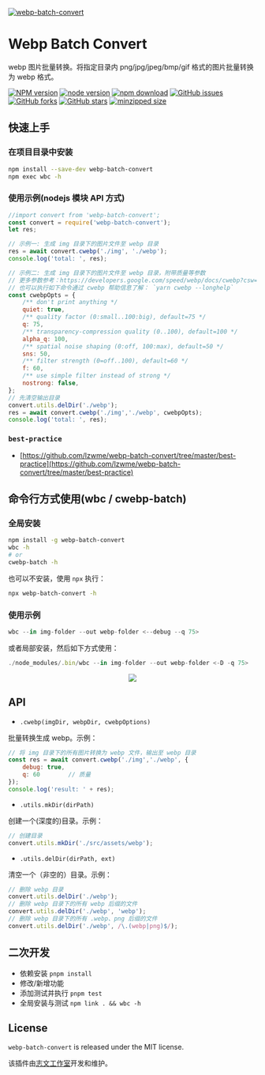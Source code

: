 [![webp-batch-convert](https://nodei.co/npm/webp-batch-convert.png)](https://npmjs.com/package/webp-batch-convert)

Webp Batch Convert
========
webp 图片批量转换。将指定目录内 png/jpg/jpeg/bmp/gif 格式的图片批量转换为 webp 格式。

[![NPM version][npm-image]][npm-url]
[![node version][node-image]][node-url]
[![npm download][download-image]][download-url]
[![GitHub issues][issues-img]][issues-url]
[![GitHub forks][forks-img]][forks-url]
[![GitHub stars][stars-img]][stars-url]
[![minzipped size][bundlephobia-img]][bundlephobia-url]

[stars-img]: https://img.shields.io/github/stars/lzwme/webp-batch-convert.svg
[stars-url]: https://github.com/lzwme/webp-batch-convert/stargazers
[forks-img]: https://img.shields.io/github/forks/lzwme/webp-batch-convert.svg
[forks-url]: https://github.com/lzwme/webp-batch-convert/network
[issues-img]: https://img.shields.io/github/issues/lzwme/webp-batch-convert.svg
[issues-url]: https://github.com/lzwme/webp-batch-convert/issues
[npm-image]: https://img.shields.io/npm/v/webp-batch-convert.svg?style=flat-square
[npm-url]: https://npmjs.com/package/webp-batch-convert
[node-image]: https://img.shields.io/badge/node.js-%3E=_12-green.svg?style=flat-square
[node-url]: https://nodejs.org/download/
[download-image]: https://img.shields.io/npm/dm/webp-batch-convert.svg?style=flat-square
[download-url]: https://npmjs.com/package/webp-batch-convert
[bundlephobia-url]: https://bundlephobia.com/result?p=webp-batch-convert@latest
[bundlephobia-img]: https://badgen.net/bundlephobia/minzip/webp-batch-convert@latest

## 快速上手

### 在项目目录中安装

```bash
npm install --save-dev webp-batch-convert
npm exec wbc -h
```

### 使用示例(nodejs 模块 API 方式)

```js
//import convert from 'webp-batch-convert';
const convert = require('webp-batch-convert');
let res;

// 示例一: 生成 img 目录下的图片文件至 webp 目录
res = await convert.cwebp('./img', './webp');
console.log('total: ', res);

// 示例二: 生成 img 目录下的图片文件至 webp 目录，附带质量等参数
// 更多参数参考：https://developers.google.com/speed/webp/docs/cwebp?csw=1#options
// 也可以执行如下命令通过 cwebp 帮助信息了解： `yarn cwebp --longhelp`
const cwebpOpts = {
    /** don't print anything */
    quiet: true,
    /** quality factor (0:small..100:big), default=75 */
    q: 75,
    /** transparency-compression quality (0..100), default=100 */
    alpha_q: 100,
    /** spatial noise shaping (0:off, 100:max), default=50 */
    sns: 50,
    /** filter strength (0=off..100), default=60 */
    f: 60,
    /** use simple filter instead of strong */
    nostrong: false,
};
// 先清空输出目录
convert.utils.delDir('./webp');
res = await convert.cwebp('./img','./webp', cwebpOpts);
console.log('total: ', res);
```

### `best-practice`

- [https://github.com/lzwme/webp-batch-convert/tree/master/best-practice](https://github.com/lzwme/webp-batch-convert/tree/master/best-practice)

## 命令行方式使用(wbc / cwebp-batch)

### 全局安装

```bash
npm install -g webp-batch-convert
wbc -h
# or 
cwebp-batch -h
```

也可以不安装，使用 `npx` 执行：

```bash
npx webp-batch-convert -h
```

### 使用示例

```js
wbc --in img-folder --out webp-folder <--debug --q 75>
```

或者局部安装，然后如下方式使用：

```js
./node_modules/.bin/wbc --in img-folder --out webp-folder <-D -q 75>
```

<p align="center">
    <img src="https://cdn.rawgit.com/lzwme/webp-batch-convert/master/test/img/snapshot.png">
</p>

## API

- `.cwebp(imgDir, webpDir, cwebpOptions)`

批量转换生成 webp。示例：
```js
// 将 img 目录下的所有图片转换为 webp 文件，输出至 webp 目录
const res = await convert.cwebp('./img','./webp', {
    debug: true,
    q: 60        // 质量
});
console.log('result: ' + res);
```

- `.utils.mkDir(dirPath)`

创建一个(深度的)目录。示例：
```js
// 创建目录
convert.utils.mkDir('./src/assets/webp');
```

- `.utils.delDir(dirPath, ext)`

清空一个（非空的）目录。示例：
```js
// 删除 webp 目录
convert.utils.delDir('./webp');
// 删除 webp 目录下的所有 webp 后缀的文件
convert.utils.delDir('./webp', 'webp');
// 删除 webp 目录下的所有 .webp、png 后缀的文件
convert.utils.delDir('./webp', /\.(webp|png)$/);
```

## 二次开发

- 依赖安装 `pnpm install`
- 修改/新增功能
- 添加测试并执行 `pnpm test`
- 全局安装与测试 `npm link . && wbc -h`

## License

`webp-batch-convert` is released under the MIT license.

该插件由[志文工作室](https://lzw.me)开发和维护。
